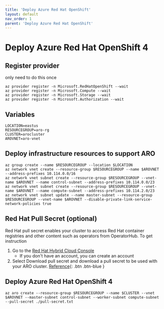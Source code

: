 ```yaml
---
title: 'Deploy Azure Red Hat OpenShift'
layout: default
nav_order: 1
parent: 'Deploy Azure Red Hat OpenShift'
---
```


# Deploy Azure Red Hat OpenShift 4

## Register provider
only need to do this once
```
az provider register -n Microsoft.RedHatOpenShift --wait
az provider register -n Microsoft.Compute --wait
az provider register -n Microsoft.Storage --wait
az provider register -n Microsoft.Authorization --wait
```

## Variables
```
LOCATION=eastus
RESOURCEGROUP=aro-rg
CLUSTER=arocluster
AROVNET=aro-vnet
```

## Deploy infrastructure resources to support ARO
```
az group create --name $RESOURCEGROUP --location $LOCATION
az network vnet create --resource-group $RESOURCEGROUP --name $AROVNET --address-prefixes 10.114.0.0/16
az network vnet subnet create --resource-group $RESOURCEGROUP --vnet-name $AROVNET --name control-subnet --address-prefixes 10.114.0.0/23
az network vnet subnet create --resource-group $RESOURCEGROUP --vnet-name $AROVNET --name compute-subnet --address-prefixes 10.114.2.0/23
az network vnet subnet update --name master-subnet --resource-group $RESOURCEGROUP --vnet-name $AROVNET --disable-private-link-service-network-policies true
```

## Red Hat Pull Secret (optional)
Red Hat pull secret enables your cluster to access Red Hat container registries and other content such as operators from OperatorHub. To get instruction
1. Go to the [Red Hat Hybrid Cloud Console](https://console.redhat.com/openshift/install/azure/aro-provisioned)
    * If you don't have an account, you can create an account
2. Select Download pull secret and download a pull secret to be used with your ARO cluster.
[Reference](https://learn.microsoft.com/en-us/azure/openshift/tutorial-create-cluster#get-a-red-hat-pull-secret-optional){: .btn .btn-blue }

## Deploy Azure Red Hat OpenShift 4

```
az aro create --resource-group $RESOURCEGROUP --name $CLUSTER --vnet $AROVNET --master-subnet control-subnet --worker-subnet compute-subnet --pull-secret ./pull-secret.txt
```